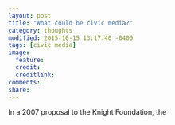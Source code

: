 ```yaml
---
layout: post
title: "What could be civic media?"
category: thoughts
modified: 2015-10-15 13:17:40 -0400
tags: [civic media]
image:
  feature: 
  credit: 
  creditlink: 
comments: 
share: 
---
```

In a 2007 proposal to the Knight Foundation, the 